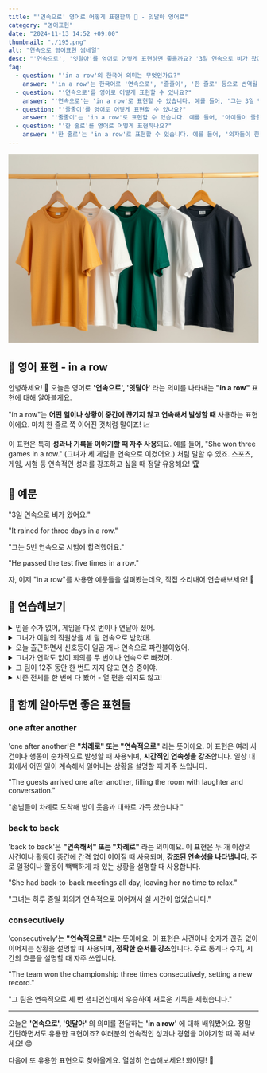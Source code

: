 ```yaml
---
title: "'연속으로' 영어로 어떻게 표현할까 🔄 - 잇달아 영어로"
category: "영어표현"
date: "2024-11-13 14:52 +09:00"
thumbnail: "./195.png"
alt: "연속으로 영어표현 썸네일"
desc: "'연속으로', '잇달아'를 영어로 어떻게 표현하면 좋을까요? '3일 연속으로 비가 왔어요.', '그는 5번 연속으로 시험에 합격했어요.' 등을 영어로 표현하는 법을 배워봅시다. 다양한 예문을 통해서 연습하고 본인의 표현으로 만들어 보세요."
faq:
  - question: "'in a row'의 한국어 의미는 무엇인가요?"
    answer: "'in a row'는 한국어로 '연속으로', '줄줄이', '한 줄로' 등으로 번역될 수 있습니다."
  - question: "'연속으로'를 영어로 어떻게 표현할 수 있나요?"
    answer: "'연속으로'는 'in a row'로 표현할 수 있습니다. 예를 들어, '그는 3일 연속으로 운동했다'는 'He worked out three days in a row'로 말할 수 있습니다."
  - question: "'줄줄이'를 영어로 어떻게 표현할 수 있나요?"
    answer: "'줄줄이'는 'in a row'로 표현할 수 있습니다. 예를 들어, '아이들이 줄줄이 서 있다'는 'The kids are standing in a row'로 말할 수 있습니다."
  - question: "'한 줄로'를 영어로 어떻게 표현하나요?"
    answer: "'한 줄로'는 'in a row'로 표현할 수 있습니다. 예를 들어, '의자들이 한 줄로 놓여 있다'는 'The chairs are placed in a row'로 표현할 수 있습니다."
---
```


![나란히 걸려있는 티셔츠](./195-1.jpeg)

## 🌟 영어 표현 - in a row

안녕하세요! 👋 오늘은 영어로 **'연속으로', '잇달아'** 라는 의미를 나타내는 **"in a row"** 표현에 대해 알아볼게요.

"in a row"는 **어떤 일이나 상황이 중간에 끊기지 않고 연속해서 발생할 때** 사용하는 표현이에요. 마치 한 줄로 쭉 이어진 것처럼 말이죠! 📈

이 표현은 특히 **성과나 기록을 이야기할 때 자주 사용**돼요. 예를 들어, "She won three games in a row." (그녀가 세 게임을 연속으로 이겼어요.) 처럼 말할 수 있죠. 스포츠, 게임, 시험 등 연속적인 성과를 강조하고 싶을 때 정말 유용해요! 🏆

<ins class="adsbygoogle"
     style="display:block"
     data-ad-client="ca-pub-1465612013356152"
     data-ad-slot="2106896038"
     data-ad-format="auto"
     data-full-width-responsive="true"></ins>

<script>
     (adsbygoogle = window.adsbygoogle || []).push({});
</script>

## 📖 예문

"3일 연속으로 비가 왔어요."

"It rained for three days in a row."

"그는 5번 연속으로 시험에 합격했어요."

"He passed the test five times in a row."

자, 이제 "in a row"를 사용한 예문들을 살펴봤는데요, 직접 소리내어 연습해보세요! 🎯

## 💬 연습해보기

<details>
<summary>믿을 수가 없어, 게임을 다섯 번이나 연달아 졌어.</summary>
<span>I can't believe I lost five games in a row.</span>
</details>

<details>
<summary>그녀가 이달의 직원상을 세 달 연속으로 받았대.</summary>
<span>She's won Employee of the Month three months in a row now.</span>
</details>

<details>
<summary>오늘 출근하면서 신호등이 일곱 개나 연속으로 파란불이었어.</summary>
<span>I hit all green lights seven in a row on my way to work today.</span>
</details>

<details>
<summary>그녀가 연락도 없이 회의를 두 번이나 연속으로 빠졌어.</summary>
<span>She's missed two meetings in a row without calling in.</span>
</details>

<details>
<summary>그 팀이 12주 동안 한 번도 지지 않고 연승 중이야.</summary>
<span>The team hasn't lost a single game in twelve weeks in a row.</span>
</details>

<details>
<summary>시즌 전체를 한 번에 다 봤어 - 열 편을 쉬지도 않고!</summary>
<span>I watched the entire season in one sitting - ten episodes in a row!</span>
</details>

## 🤝 함께 알아두면 좋은 표현들

### one after another

'one after another'은 **"차례로" 또는 "연속적으로"** 라는 뜻이에요. 이 표현은 여러 사건이나 행동이 순차적으로 발생할 때 사용되며, **시간적인 연속성을 강조**합니다. 일상 대화에서 어떤 일이 계속해서 일어나는 상황을 설명할 때 자주 쓰입니다.

"The guests arrived one after another, filling the room with laughter and conversation."

"손님들이 차례로 도착해 방이 웃음과 대화로 가득 찼습니다."

### back to back

'back to back'은 **"연속해서" 또는 "차례로"** 라는 의미예요. 이 표현은 두 개 이상의 사건이나 활동이 중간에 간격 없이 이어질 때 사용되며, **강조된 연속성을 나타냅니다**. 주로 일정이나 활동이 빽빽하게 차 있는 상황을 설명할 때 사용합니다.

"She had back-to-back meetings all day, leaving her no time to relax."

"그녀는 하루 종일 회의가 연속적으로 이어져서 쉴 시간이 없었습니다."

### consecutively

'consecutively'는 **"연속적으로"** 라는 뜻이에요. 이 표현은 사건이나 숫자가 끊김 없이 이어지는 상황을 설명할 때 사용되며, **정확한 순서를 강조**합니다. 주로 통계나 수치, 시간의 흐름을 설명할 때 자주 쓰입니다.

"The team won the championship three times consecutively, setting a new record."

"그 팀은 연속적으로 세 번 챔피언십에서 우승하여 새로운 기록을 세웠습니다."

---

오늘은 **'연속으로', '잇달아'** 의 의미를 전달하는 **'in a row'** 에 대해 배워봤어요. 정말 간단하면서도 유용한 표현이죠? 여러분의 연속적인 성과나 경험을 이야기할 때 꼭 써보세요! 😊

다음에 또 유용한 표현으로 찾아올게요. 열심히 연습해보세요! 화이팅! 💪

